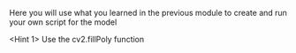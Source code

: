 Here you will use what you learned in the previous module to create and run your own script for the model

<Hint 1> Use the cv2.fillPoly function</details>
